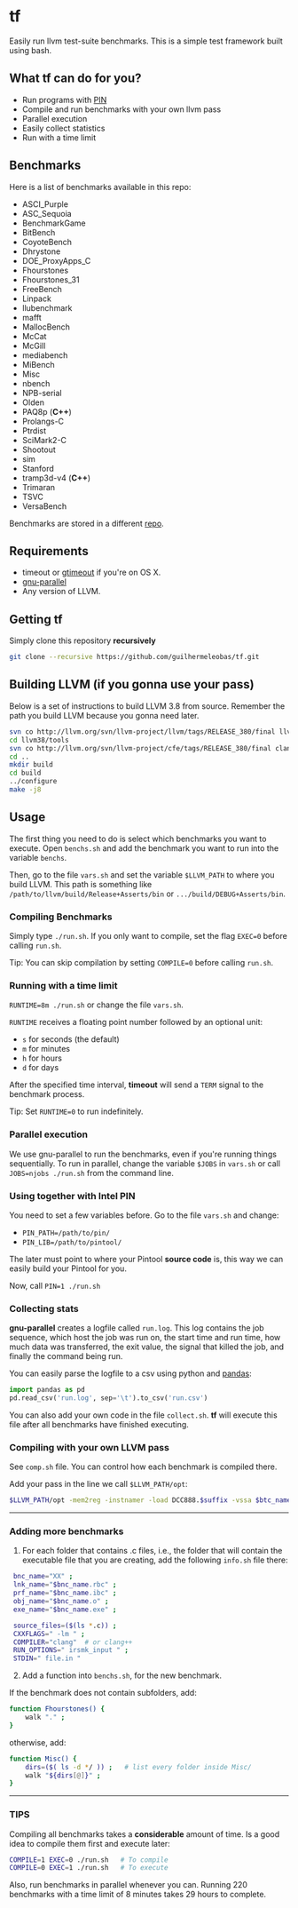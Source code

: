 # tf
Easily run llvm test-suite benchmarks. This is a simple test framework built using bash.

## What tf can do for you?
- Run programs with [PIN](https://software.intel.com/en-us/articles/pin-a-dynamic-binary-instrumentation-tool)
- Compile and run benchmarks with your own llvm pass
- Parallel execution
- Easily collect statistics
- Run with a time limit

## Benchmarks

Here is a list of benchmarks available in this repo:

- ASCI_Purple
- ASC_Sequoia
- BenchmarkGame
- BitBench
- CoyoteBench
- Dhrystone
- DOE_ProxyApps_C
- Fhourstones
- Fhourstones_31
- FreeBench
- Linpack
- llubenchmark
- mafft
- MallocBench
- McCat
- McGill
- mediabench
- MiBench
- Misc
- nbench
- NPB-serial
- Olden
- PAQ8p (**C++**)
- Prolangs-C
- Ptrdist
- SciMark2-C
- Shootout
- sim
- Stanford
- tramp3d-v4 (**C++**)
- Trimaran
- TSVC
- VersaBench

Benchmarks are stored in a different [repo](https://github.com/guilhermeleobas/Benchmarks).

## Requirements
- timeout or [gtimeout](https://stackoverflow.com/questions/3504945/timeout-command-on-mac-os-x) if you're on OS X.
- [gnu-parallel](http://brewformulas.org/Parallel)
- Any version of LLVM.

## Getting tf
Simply clone this repository **recursively**
```bash
git clone --recursive https://github.com/guilhermeleobas/tf.git
```

## Building LLVM (if you gonna use your pass)

Below is a set of instructions to build LLVM 3.8 from source. Remember the path you build LLVM because you gonna need later.

```bash
svn co http://llvm.org/svn/llvm-project/llvm/tags/RELEASE_380/final llvm38
cd llvm38/tools
svn co http://llvm.org/svn/llvm-project/cfe/tags/RELEASE_380/final clang
cd ..
mkdir build
cd build
../configure
make -j8
```

## Usage

The first thing you need to do is select which benchmarks you want to execute. Open `benchs.sh` and add the benchmark you want to run into the variable `benchs`.

Then, go to the file `vars.sh` and set the variable `$LLVM_PATH` to where you build LLVM. This path is something like `/path/to/llvm/build/Release+Asserts/bin` or `.../build/DEBUG+Asserts/bin`.

### Compiling Benchmarks

Simply type `./run.sh`. If you only want to compile, set the flag `EXEC=0` before calling `run.sh`.

Tip: You can skip compilation by setting `COMPILE=0` before calling `run.sh`.

### Running with a time limit

`RUNTIME=8m ./run.sh` or change the file `vars.sh`.

`RUNTIME` receives a floating point number followed by an optional unit:
- `s` for seconds (the default)
- `m` for minutes
- `h` for hours
- `d` for days

After the specified time interval, **timeout** will send a `TERM` signal to the benchmark process.

Tip: Set `RUNTIME=0` to run indefinitely.

### Parallel execution

We use gnu-parallel to run the benchmarks, even if you're running things sequentially. To run in parallel, change the variable `$JOBS` in `vars.sh` or call `JOBS=njobs ./run.sh` from the command line.

### Using together with Intel PIN

You need to set a few variables before. Go to the file `vars.sh` and change:
- `PIN_PATH=/path/to/pin/`
- `PIN_LIB=/path/to/pintool/`

The later must point to where your Pintool **source code** is, this way we can easily build your Pintool for you.

Now, call `PIN=1 ./run.sh`

### Collecting stats

**gnu-parallel** creates a logfile called `run.log`. This log contains the job sequence, which host the job was run on, the start time and run time, how much data was transferred, the exit value, the signal that killed the job, and finally the command being run.

You can easily parse the logfile to a csv using python and [pandas](https://pandas.pydata.org/):

```python
import pandas as pd
pd.read_csv('run.log', sep='\t').to_csv('run.csv')
```

You can also add your own code in the file `collect.sh`. **tf** will execute this file after all benchmarks have finished executing.

### Compiling with your own LLVM pass

See `comp.sh` file. You can control how each benchmark is compiled there.

Add your pass in the line we call `$LLVM_PATH/opt`:

```bash
$LLVM_PATH/opt -mem2reg -instnamer -load DCC888.$suffix -vssa $btc_name -o $rbc_name ;
```

------------

### Adding more benchmarks

1) For each folder that contains .c files, i.e., the folder that will
   contain the executable file that you are creating, add the following
   `info.sh` file there:
```bash
 bnc_name="XX" ;
 lnk_name="$bnc_name.rbc" ;
 prf_name="$bnc_name.ibc" ;
 obj_name="$bnc_name.o" ;
 exe_name="$bnc_name.exe" ;

 source_files=($(ls *.c)) ;
 CXXFLAGS=" -lm " ;
 COMPILER="clang"  # or clang++
 RUN_OPTIONS=" irsmk_input " ;
 STDIN=" file.in "
```
2) Add a function into `benchs.sh`, for the new benchmark.

If the benchmark does not contain subfolders, add:
```bash
function Fhourstones() {
	walk "." ;
}
```
otherwise, add:
```bash
function Misc() {
	dirs=($( ls -d */ )) ;   # list every folder inside Misc/
	walk "${dirs[@]}" ;
}
```

--------

### TIPS
Compiling all benchmarks takes a **considerable** amount of time. Is a good idea to compile them first and execute later:

```bash
COMPILE=1 EXEC=0 ./run.sh   # To compile
COMPILE=0 EXEC=1 ./run.sh   # To execute
```

Also, run benchmarks in parallel whenever you can. Running 220 benchmarks with a time limit of 8 minutes takes 29 hours to complete.
